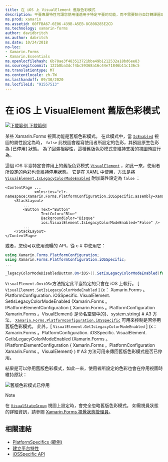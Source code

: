 ```yaml
---
title: 在 iOS 上 VisualElement 舊版色彩模式
description: 平臺專屬特性可讓您使用僅適用于特定平臺的功能，而不需要執行自訂轉譯器或效果。 本文說明如何使用停用舊版色彩模式的 iOS 平臺特定 Xamarin.Forms 。
ms.prod: xamarin
ms.assetid: 60FFBA67-6E06-439B-A5EB-8C808285E2CD
ms.technology: xamarin-forms
author: davidbritch
ms.author: dabritch
ms.date: 10/24/2018
no-loc:
- Xamarin.Forms
- Xamarin.Essentials
ms.openlocfilehash: 6b78ae3f483513721bba49b1212532a18bd6ee83
ms.sourcegitcommit: 122b8ba3dcf4bc59368a16c44e71846b11c136c5
ms.translationtype: MT
ms.contentlocale: zh-TW
ms.lasthandoff: 09/30/2020
ms.locfileid: "91557513"
---
```

# <a name="visualelement-legacy-color-mode-on-ios"></a>在 iOS 上 VisualElement 舊版色彩模式

[![下載範例](~/media/shared/download.png) 下載範例](https://docs.microsoft.com/samples/xamarin/xamarin-forms-samples/userinterface-platformspecifics)

某些 Xamarin.Forms 視圖功能是舊版色彩模式。 在此模式中，當 [`IsEnabled`](xref:Xamarin.Forms.VisualElement.IsEnabled) 視圖的屬性設定為時， `false` 此視圖會覆寫使用者所設定的色彩，其預設原生色彩為 [已停用] 狀態。 為了回溯相容性，這種舊版色彩模式會維持支援的視圖預設行為。

這個 iOS 平臺特定會停用上的舊版色彩模式 [`VisualElement`](xref:Xamarin.Forms.VisualElement) ，如此一來，使用者所設定的色彩也會維持停用狀態。 它是在 XAML 中使用，方法是將 [`VisualElement.IsLegacyColorModeEnabled`](xref:Xamarin.Forms.PlatformConfiguration.iOSSpecific.VisualElement.IsLegacyColorModeEnabledProperty) 附加屬性設定為 `false` ：

```xaml
<ContentPage ...
             xmlns:ios="clr-namespace:Xamarin.Forms.PlatformConfiguration.iOSSpecific;assembly=Xamarin.Forms.Core">
    <StackLayout>
        ...
        <Button Text="Button"
                TextColor="Blue"
                BackgroundColor="Bisque"
                ios:VisualElement.IsLegacyColorModeEnabled="False" />
        ...
    </StackLayout>
</ContentPage>
```

或者，您也可以使用流暢的 API，從 c # 中使用它：

```csharp
using Xamarin.Forms.PlatformConfiguration;
using Xamarin.Forms.PlatformConfiguration.iOSSpecific;
...

_legacyColorModeDisabledButton.On<iOS>().SetIsLegacyColorModeEnabled(false);
```

`VisualElement.On<iOS>`方法指定此平臺特定的只會在 iOS 上執行。 [ `VisualElement.SetIsLegacyColorModeEnabled` ] (x： Xamarin.Forms 。PlatformConfiguration. iOSSpecific. VisualElement. SetIsLegacyColorModeEnabled (Xamarin.Forms 。IPlatformElementConfiguration { Xamarin.Forms 。PlatformConfiguration Xamarin.Forms 。VisualElement} 是命名空間中的}、system.string) # A3 方法， [`Xamarin.Forms.PlatformConfiguration.iOSSpecific`](xref:Xamarin.Forms.PlatformConfiguration.iOSSpecific) 可用來控制是否停用舊版色彩模式。 此外，[ `VisualElement.GetIsLegacyColorModeEnabled` ] (x： Xamarin.Forms 。PlatformConfiguration. iOSSpecific. VisualElement. GetIsLegacyColorModeEnabled (Xamarin.Forms 。IPlatformElementConfiguration { Xamarin.Forms 。PlatformConfiguration Xamarin.Forms 。VisualElement} ) # A3 方法可用來傳回舊版色彩模式是否已停用。

結果是可以停用舊版色彩模式，如此一來，使用者所設定的色彩也會在停用視圖時維持原狀：

![舊版色彩模式已停用](legacy-color-mode-images/legacy-color-mode-disabled.png)

> [!NOTE]
> 在 [`VisualStateGroup`](xref:Xamarin.Forms.VisualStateGroup) 視圖上設定時，會完全忽略舊版色彩模式。 如需視覺狀態的詳細資訊，請參閱 [ Xamarin.Forms 視覺狀態管理員](~/xamarin-forms/user-interface/visual-state-manager.md)。

## <a name="related-links"></a>相關連結

- [PlatformSpecifics (範例) ](/samples/xamarin/xamarin-forms-samples/userinterface-platformspecifics)
- [建立平台特性](~/xamarin-forms/platform/platform-specifics/index.md#creating-platform-specifics)
- [iOSSpecific API](xref:Xamarin.Forms.PlatformConfiguration.iOSSpecific)